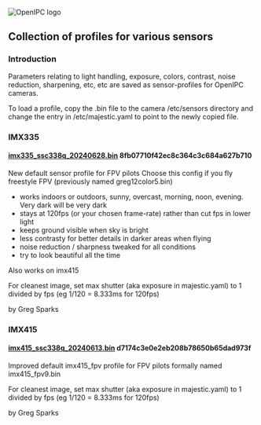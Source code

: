 ![OpenIPC logo][logo]

## Collection of profiles for various sensors

### Introduction

Parameters relating to light handling, exposure, colors, contrast, noise reduction, sharpening, etc, etc are saved as sensor-profiles for OpenIPC cameras.

To load a profile, copy the .bin file to the camera /etc/sensors directory and change the entry in /etc/majestic.yaml to point to the newly copied file.


### IMX335

#### [imx335_ssc338q_20240628.bin](https://github.com/OpenIPC/sensor-profiles/raw/master/files/imx335_ssc338q_20240628.bin) 8fb07710f42ec8c364c3c684a627b710

New default sensor profile for FPV pilots
Choose this config if you fly freestyle FPV
(previously named greg12color5.bin)

- works indoors or outdoors, sunny, overcast, morning, noon, evening. Very dark will be very dark
- stays at 120fps (or your chosen frame-rate) rather than cut fps in lower light
- keeps ground visible when sky is bright
- less contrasty for better details in darker areas when flying
- noise reduction / sharpness tweaked for all conditions
- try to look beautiful all the time

Also works on imx415

For cleanest image, set max shutter (aka exposure in majestic.yaml) to 1 divided by fps (eg 1/120 = 8.333ms for 120fps)
 
by Greg Sparks



### IMX415

#### [imx415_ssc338q_20240613.bin](https://github.com/OpenIPC/sensor-profiles/raw/master/files/imx415_ssc338q_20240613.bin) d7174c3e0e2eb208b78650b65dad973f

Improved default imx415_fpv profile for FPV pilots
formally named imx415_fpv9.bin

For cleanest image, set max shutter (aka exposure in majestic.yaml) to 1 divided by fps (eg 1/120 = 8.333ms for 120fps)

by Greg Sparks




[logo]: https://openipc.org/assets/openipc-logo-black.svg
